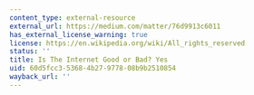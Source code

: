 ```yaml
---
content_type: external-resource
external_url: https://medium.com/matter/76d9913c6011
has_external_license_warning: true
license: https://en.wikipedia.org/wiki/All_rights_reserved
status: ''
title: Is The Internet Good or Bad? Yes
uid: 60d5fcc3-5368-4b27-9778-08b9b2510854
wayback_url: ''
---
```

